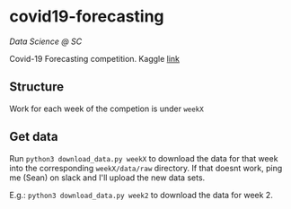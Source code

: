 # covid19-forecasting

*Data Science @ SC*

Covid-19 Forecasting competition. 
Kaggle [link](https://www.kaggle.com/c/covid19-global-forecasting-week-2/data)


## Structure
Work for each week of the competion is under `weekX`


## Get data

Run `python3 download_data.py weekX` to download the data for that week into the corresponding `weekX/data/raw` directory. If that doesnt work, ping me (Sean) on slack and I'll upload the new data sets.

E.g.: `python3 download_data.py week2` to download the data for week 2.

